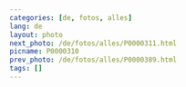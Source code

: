 ```yaml
---
categories: [de, fotos, alles]
lang: de
layout: photo
next_photo: /de/fotos/alles/P0000311.html
picname: P0000310
prev_photo: /de/fotos/alles/P0000389.html
tags: []
---
```

